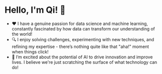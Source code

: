 # Hello, I'm Qi! 👋

- ❤️ I have a genuine passion for data science and machine learning, constantly fascinated by how data can transform our understanding of the world!
- 🔍 I enjoy solving challenges, experimenting with new techniques, and refining my expertise - there’s nothing quite like that "aha!" moment when things click!
- 🚀 I’m excited about the potential of AI to drive innovation and improve lives. I believe we're just scratching the surface of what technology can do!



